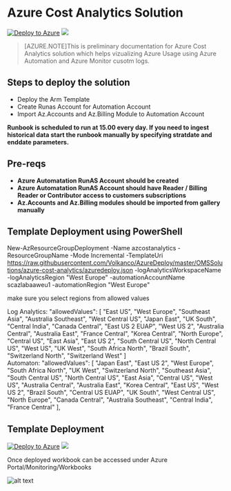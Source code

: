 # Azure Cost Analytics Solution 

[![Deploy to Azure](http://azuredeploy.net/deploybutton.png)](https://portal.azure.com/#create/Microsoft.Template/uri/https%3A%2F%2Fraw.githubusercontent.com%2FVolkanco%2FAzureDeploy%2Fmaster%2FOMSSolutions%2Fazure-cost-analytics%2Fazuredeploy.json) 
<a href="http://armviz.io/#/?load=https%3A%2F%2raw.githubusercontent.com%2FVolkanco%2FAzureDeploy%2Fmaster%2FOMSSolutions%2Fazure-cost-analytics%2Fazuredeploy.json" target="_blank">
    <img src="http://armviz.io/visualizebutton.png"/>
</a>

>[AZURE.NOTE]This is preliminary documentation for Azure Cost Analytics solution which helps vizualizing Azure Usage using Azure Automation and Azure Monitor cusotm logs.




## Steps to deploy the solution 

* Deploy the Arm Template
* Create Runas Account for Automation Account
* Import Az.Accounts and Az.Billing   Module to Automation Account

**Runbook is scheduled to run at 15.00  every day. If you need to ingest historical data start the runbook manually by specifying stratdate and enddate parameters.**


## Pre-reqs

- **Azure Automatation RunAS Account should be created**
- **Azure Automatation RunAS Account should have Reader / Billing Reader or Contributor access to customers subscriptions**
- **Az.Accounts and Az.Billing modules should be imported from gallery manually**


## Template Deployment using PowerShell

New-AzResourceGroupDeployment -Name azcostanalytics -ResourceGroupName <yourRG> -Mode Incremental -TemplateUri https://raw.githubusercontent.com/Volkanco/AzureDeploy/master/OMSSolutions/azure-cost-analytics/azuredeploy.json  -logAnalyticsWorkspaceName <your LA WS> -logAnalyticsRegion "West Europe" -automationAccountName scazlabaaweu1 -automationRegion "West Europe"

make sure you select regions from  allowed values 

Log Analytics:
 "allowedValues": [
               "East US",
                "West Europe",
                "Southeast Asia",
                "Australia Southeast",
                "West Central US",
                "Japan East",
                "UK South",
                "Central India",
                "Canada Central",
                "East US 2 EUAP",
                "West US 2",
                "Australia Central",
                "Australia East",
                "France Central",
                "Korea Central",
                "North Europe",
                "Central US",
                "East Asia",
                "East US 2",
                "South Central US",
                "North Central US",
                "West US",
                "UK West",
                "South Africa North",
                "Brazil South",
                "Switzerland North",
                "Switzerland West"
            ]            
Automaton:
         "allowedValues": [
                "Japan East",
                "East US 2",
                "West Europe",
                "South Africa North",
                "UK West",
                "Switzerland North",
                "Southeast Asia",
                "South Central US",
                "North Central US",
                "East Asia",
                "Central US",
                "West US",
                "Australia Central",
                "Australia East",
                "Korea Central",
                "East US",
                "West US 2",
                "Brazil South",
                "Central US EUAP",
                "UK South",
                "West Central US",
                "North Europe",
                "Canada Central",
                "Australia Southeast",
                "Central India",
                "France Central"
            ],





## Template Deployment

[![Deploy to Azure](http://azuredeploy.net/deploybutton.png)](https://portal.azure.com/#create/Microsoft.Template/uri/https%3A%2F%2Fraw.githubusercontent.com%2FVolkanco%2FAzureDeploy%2Fmaster%2FOMSSolutions%2Fazure-cost-analytics%2Fazuredeploy.json) 
<a href="http://armviz.io/#/?load=https%3A%2F%2raw.githubusercontent.com%2FVolkanco%2FAzureDeploy%2Fmaster%2FOMSSolutions%2Fazure-cost-analytics%2Fazuredeploy.json" target="_blank">
    <img src="http://armviz.io/visualizebutton.png"/>
</a>

Once deployed workbook can be accessed under Azure Portal/Monitoring/Workbooks

![alt text](images/wbimage6.PNG "Workbook")